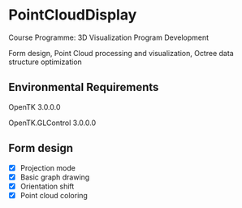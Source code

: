 # PointCloudDisplay
Course Programme: 3D Visualization Program Development

Form design, Point Cloud processing and visualization, Octree data structure optimization

## Environmental Requirements
OpenTK 3.0.0.0

OpenTK.GLControl 3.0.0.0
## Form design

- [x] Projection mode
- [x] Basic graph drawing
- [x] Orientation shift
- [x] Point cloud coloring
